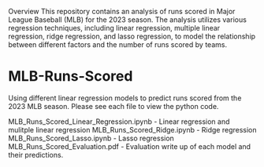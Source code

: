 Overview
This repository contains an analysis of runs scored in Major League Baseball (MLB) for the 2023 season. The analysis utilizes various regression techniques, including linear regression, multiple linear regression, ridge regression, and lasso regression, to model the relationship between different factors and the number of runs scored by teams.











# MLB-Runs-Scored
Using different linear regression models to predict runs scored from the 2023 MLB season.
Please see each file to view the python code.





MLB_Runs_Scored_Linear_Regression.ipynb - Linear regression and mulitple linear regression
MLB_Runs_Scored_Ridge.ipynb - Ridge regression
MLB_Runs_Scored_Lasso.ipynb - Lasso regression
MLB_Runs_Scored_Evaluation.pdf - Evaluation write up of each model and their predictions.
